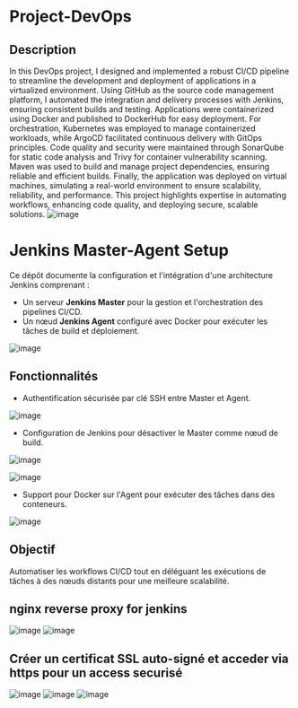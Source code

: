 # Project-DevOps
## Description
In this DevOps project, I designed and implemented a robust CI/CD pipeline to streamline the development and deployment of applications in a virtualized environment. Using GitHub as the source code management platform, I automated the integration and delivery processes with Jenkins, ensuring consistent builds and testing. Applications were containerized using Docker and published to DockerHub for easy deployment. For orchestration, Kubernetes was employed to manage containerized workloads, while ArgoCD facilitated continuous delivery with GitOps principles. Code quality and security were maintained through SonarQube for static code analysis and Trivy for container vulnerability scanning. Maven was used to build and manage project dependencies, ensuring reliable and efficient builds. Finally, the application was deployed on virtual machines, simulating a real-world environment to ensure scalability, reliability, and performance. This project highlights expertise in automating workflows, enhancing code quality, and deploying secure, scalable solutions.
![image](https://github.com/user-attachments/assets/e18256b3-5ee1-434e-915c-ce8512f4b4d9)
# Jenkins Master-Agent Setup

Ce dépôt documente la configuration et l'intégration d'une architecture Jenkins comprenant :
- Un serveur **Jenkins Master** pour la gestion et l'orchestration des pipelines CI/CD.
- Un nœud **Jenkins Agent** configuré avec Docker pour exécuter les tâches de build et déploiement.

![image](https://github.com/user-attachments/assets/d234230a-bc9c-48f7-8752-edf19159a0e7)

## Fonctionnalités
- Authentification sécurisée par clé SSH entre Master et Agent.
  
 ![image](https://github.com/user-attachments/assets/9bb8f6e0-18f5-4668-a9ad-bdcd899f6834)

- Configuration de Jenkins pour désactiver le Master comme nœud de build.

![image](https://github.com/user-attachments/assets/730d4575-322f-4f0e-bc54-0b50edc35fb2)

![image](https://github.com/user-attachments/assets/d0838776-0166-4052-882b-f2025e40617d)

- Support pour Docker sur l'Agent pour exécuter des tâches dans des conteneurs.

![image](https://github.com/user-attachments/assets/2d981b93-c806-4c52-b3a9-7ba81fef6a8b)


## Objectif
Automatiser les workflows CI/CD tout en déléguant les exécutions de tâches à des nœuds distants pour une meilleure scalabilité.
## nginx reverse proxy for jenkins 
![image](https://github.com/user-attachments/assets/80c4fc21-755b-488c-b3c3-ca6589bd77cd)
![image](https://github.com/user-attachments/assets/fdb09aac-bf22-44ef-a03c-57e7c5e55e9d)
## Créer un certificat SSL auto-signé et acceder via https pour un access securisé
![image](https://github.com/user-attachments/assets/a29602f0-4917-4bf9-9e0e-0df6e9a99af4)
![image](https://github.com/user-attachments/assets/7147638d-f529-438f-be00-180428958c72)
![image](https://github.com/user-attachments/assets/791912ea-1a5e-4989-bc3f-504e4f366501)



